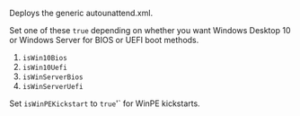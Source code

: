 Deploys the generic autounattend.xml.

Set one of these `true` depending on whether you want Windows Desktop 10 or Windows Server for BIOS or UEFI boot methods.

1. `isWin10Bios`
2. `isWin10Uefi`
3. `isWinServerBios`
4. `isWinServerUefi`

Set `isWinPEKickstart` to `true`'` for WinPE kickstarts.